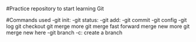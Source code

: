 #Practice repository to start learning Git

#Commands used
-git init:
-git status:
-git add:
-git commit
-git config
-git log
git checkout 
git merge
more git merge
fast forward merge new
more git merge new here
-git branch -c: create a branch
